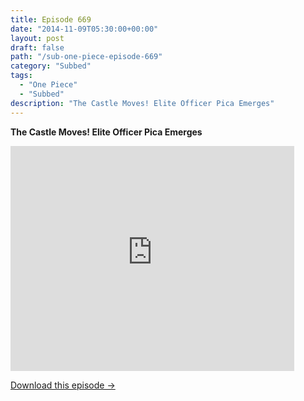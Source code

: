 ```yaml
---
title: Episode 669
date: "2014-11-09T05:30:00+00:00"
layout: post
draft: false
path: "/sub-one-piece-episode-669"
category: "Subbed"
tags:
  - "One Piece"
  - "Subbed"
description: "The Castle Moves! Elite Officer Pica Emerges"
---
```


**The Castle Moves! Elite Officer Pica Emerges**

<iframe width="640" height="360" src="https://www.rapidvideo.com/e/G6FRPG9LIX" frameborder="0" marginwidth=0 marginheight=0 scrolling=no allowfullscreen style="max-width:90%;"></iframe>

<a href="http://ouo.io/qs/eCodkFEQ?s=https://www.rapidvideo.com/d/G6FRPG9LIX" class="styled_a">Download this episode →</a>

